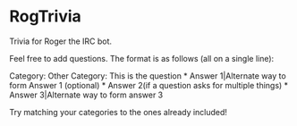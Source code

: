 # RogTrivia
Trivia for Roger the IRC bot.

Feel free to add questions. The format is as follows (all on a single line):

Category: Other Category: This is the question * Answer 1|Alternate way to form Answer 1 (optional) * Answer 2(if a question asks for multiple things) * Answer 3|Alternate way to form answer 3

Try matching your categories to the ones already included!
